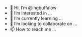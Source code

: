 - 👋 Hi, I’m @ingbuffalow
- 👀 I’m interested in ...
- 🌱 I’m currently learning ...
- 💞️ I’m looking to collaborate on ...
- 📫 How to reach me ...

<!---
ingbuffalow/ingbuffalow is a ✨ special ✨ repository because its `README.md` (this file) appears on your GitHub profile.
You can click the Preview link to take a look at your changes.
--->
